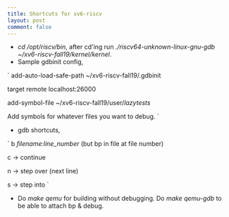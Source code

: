 ```yaml
---
title: Shortcuts for xv6-riscv
layout: post
comment: false
---
```

- *cd /opt/riscv/bin*, after cd'ing run *./riscv64-unknown-linux-gnu-gdb ~/xv6-riscv-fall19/kernel/kernel*.
- Sample gdbinit config,

`
add-auto-load-safe-path ~/xv6-riscv-fall19/.gdbinit

target remote localhost:26000

add-symbol-file ~/xv6-riscv-fall19/user/_lazytests_

Add symbols for whatever files you want to debug.
`

- gdb shortcuts,

` 
b *filename:line_number* (but bp in file at file number)

c -> continue

n -> step over (next line)

s -> step into
`

- Do *make qemu* for building without debugging. Do *make qemu-gdb* to be able to attach bp & debug.
